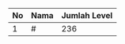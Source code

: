 | No | Nama            | Jumlah Level |
|----|-----------------|--------------|
| 1  | #    |    236        |
